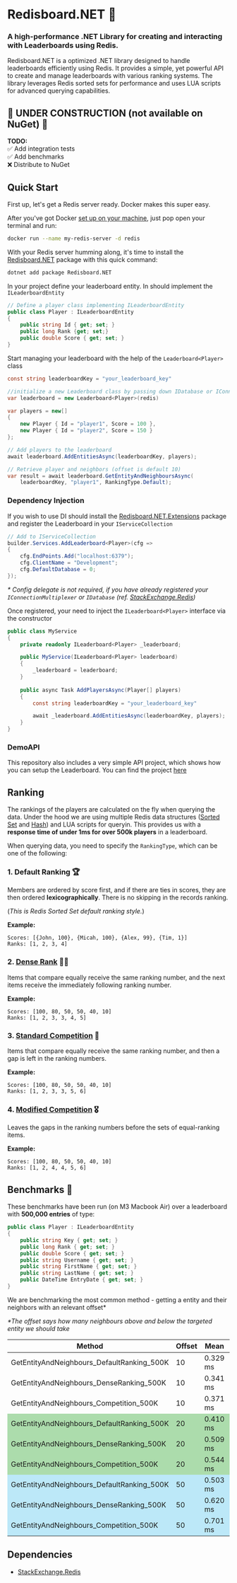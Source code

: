 # Redisboard.NET 🚀

### A high-performance .NET Library for creating and interacting with Leaderboards using Redis.

Redisboard.NET is a optimized .NET library designed to handle leaderboards efficiently using Redis. It provides a simple, yet powerful API to create and manage leaderboards with various ranking systems. The library leverages Redis sorted sets for performance and uses LUA scripts for advanced querying capabilities.

## 🚧 UNDER CONSTRUCTION (not available on NuGet) 🚧

**TODO:**  
✅ Add integration tests   
✅ Add benchmarks  
❌ Distribute to NuGet 

## Quick Start
First up, let's get a Redis server ready. Docker makes this super easy.

After you've got Docker [set up on your machine](https://docs.docker.com/engine/install/), just pop open your terminal and run:
```sh
docker run --name my-redis-server -d redis
```

With your Redis server humming along, it's time to install the [Redisboard.NET](https://www.nuget.org/packages/Redisboard.NET/) package with this quick command:

```sh
dotnet add package Redisboard.NET
```

In your project define your leaderboard entity. In should implement the `ILeaderboardEntity`

<!-- snippet: quick-start -->
```cs
// Define a player class implementing ILeaderboardEntity
public class Player : ILeaderboardEntity
{
    public string Id { get; set; }
    public long Rank {get; set;}
    public double Score { get; set; }
}
```

Start managing your leaderboard with the help of the `Leaderboard<Player>` class
```cs
const string leaderboardKey = "your_leaderboard_key"

//initialize a new Leaderboard class by passing down IDatabase or IConnectionMultiplexer
var leaderboard = new Leaderboard<Player>(redis) 

var players = new[]
{
    new Player { Id = "player1", Score = 100 },
    new Player { Id = "player2", Score = 150 }
};

// Add players to the leaderboard
await leaderboard.AddEntitiesAsync(leaderboardKey, players);

// Retrieve player and neighbors (offset is default 10)
var result = await leaderboard.GetEntityAndNeighboursAsync(
    leaderboardKey, "player1", RankingType.Default);
```
### **Dependency Injection** 
If you wish to use DI should install the [Redisboard.NET.Extensions]() package and register the Leaderboard in your `IServiceCollection`  

```cs
// Add to IServiceCollection
builder.Services.AddLeaderboard<Player>(cfg =>
{
    cfg.EndPoints.Add("localhost:6379");
    cfg.ClientName = "Development";
    cfg.DefaultDatabase = 0;
});
```

*\* Config delegate is not required, if you have already registered your `IConnectionMultiplexer` or `IDatabase` (ref. [StackExchange.Redis](https://github.com/StackExchange/StackExchange.Redis))*

Once registered, your need to inject the `ILeaderboard<Player>` interface via the constructor

``` cs
public class MyService
{
    private readonly ILeaderboard<Player> _leaderboard;

    public MyService(ILeaderboard<Player> leaderboard)
    {
        _leaderboard = leaderboard;
    }
    
    public async Task AddPlayersAsync(Player[] players)
    {
        const string leaderboardKey = "your_leaderboard_key"

        await _leaderboard.AddEntitiesAsync(leaderboardKey, players);
    }
}
```

### DemoAPI
This repository also includes a very simple API project, which shows how you can setup the Leaderboard.  You can find the project [here](
https://github.com/svetstoykov/Redisboard.NET/tree/main/src/Redisboard.NET.DemoAPI)

## Ranking
The rankings of the players are calculated on the fly when querying the data. Under the hood we are using multiple Redis data structures ([Sorted Set](https://redis.io/docs/latest/develop/data-types/sorted-sets/) and [Hash](https://redis.io/docs/latest/develop/data-types/hashes/)) and LUA scripts for queryin. This provides us with a **response time of under 1ms for over 500k players** in a leaderboard.

When querying data, you need to specify the `RankingType`, which can be one of the following:

### 1. Default Ranking 🏆
Members are ordered by score first, and if there are ties in scores, they are then ordered **lexicographically**. There is no skipping in the records ranking.  

(*This is Redis Sorted Set default ranking style.*)

**Example:**
```
Scores: [{John, 100}, {Micah, 100}, {Alex, 99}, {Tim, 1}]
Ranks: [1, 2, 3, 4]
```


### 2. [Dense Rank](https://en.wikipedia.org/wiki/Ranking#Dense_ranking_(%221223%22_ranking)) 🥇🥈
Items that compare equally receive the same ranking number, and the next items receive the immediately following ranking number.

**Example:**
```
Scores: [100, 80, 50, 50, 40, 10]
Ranks: [1, 2, 3, 3, 4, 5]
```


### 3. [Standard Competition](https://en.wikipedia.org/wiki/Ranking#Standard_competition_ranking_(%221224%22_ranking)) 🏅
Items that compare equally receive the same ranking number, and then a gap is left in the ranking numbers.

**Example:**
```
Scores: [100, 80, 50, 50, 40, 10]
Ranks: [1, 2, 3, 3, 5, 6]
```


### 4. [Modified Competition](https://en.wikipedia.org/wiki/Ranking#Modified_competition_ranking_(%221334%22_ranking)) 🎖️
Leaves the gaps in the ranking numbers before the sets of equal-ranking items.

**Example:**
```
Scores: [100, 80, 50, 50, 40, 10]
Ranks: [1, 2, 4, 4, 5, 6]
```

## Benchmarks 🚀

These benchmarks have been run (on M3 Macbook Air) over a leaderboard with **500,000 entries** of type:
```cs
public class Player : ILeaderboardEntity
{
    public string Key { get; set; }
    public long Rank { get; set; }
    public double Score { get; set; }
    public string Username { get; set; }
    public string FirstName { get; set; }
    public string LastName { get; set; }
    public DateTime EntryDate { get; set; }
}
```

We are benchmarking the most common method - getting a entity and their neighbors with an relevant offset*

*\*The offset says how many neighbours above and below the targeted entity we should take*

<table>
  <thead>
    <tr>
      <th>Method</th>
      <th>Offset</th>
      <th>Mean</th>
      <th>Error</th>
      <th>StdDev</th>
      <th>Median</th>
      <th>Min</th>
      <th>Max</th>
      <th>Ratio</th>
      <th>Allocated</th>
    </tr>
  </thead>
  <tbody>
    <tr>
      <td>GetEntityAndNeighbours_DefaultRanking_500K</td>
      <td>10</td>
      <td>0.329 ms</td>
      <td>0.010 ms</td>
      <td>0.032 ms</td>
      <td>0.328 ms</td>
      <td>0.257 ms</td>
      <td>0.414 ms</td>
      <td>1.00</td>
      <td>31.49 KB</td>
    </tr>
    <tr >
      <td>GetEntityAndNeighbours_DenseRanking_500K</td>
      <td>10</td>
      <td>0.341 ms</td>
      <td>0.009 ms</td>
      <td>0.027 ms</td>
      <td>0.332 ms</td>
      <td>0.280 ms</td>
      <td>0.409 ms</td>
      <td>1.05</td>
      <td>43 KB</td>
    </tr>
    <tr>
      <td>GetEntityAndNeighbours_Competition_500K</td>
      <td>10</td>
      <td>0.371 ms</td>
      <td>0.007 ms</td>
      <td>0.017 ms</td>
      <td>0.368 ms</td>
      <td>0.318 ms</td>
      <td>0.405 ms</td>
      <td>1.13</td>
      <td>46.97 KB</td>
    </tr>
    <tr style="background-color:rgba(51, 170, 51, .4)">
      <td>GetEntityAndNeighbours_DefaultRanking_500K</td>
      <td>20</td>
      <td>0.410 ms</td>
      <td>0.017 ms</td>
      <td>0.050 ms</td>
      <td>0.411 ms</td>
      <td>0.305 ms</td>
      <td>0.511 ms</td>
      <td>1.00</td>
      <td>59.84 KB</td>
    </tr>
    <tr style="background-color:rgba(51, 170, 51, .4)">
      <td>GetEntityAndNeighbours_DenseRanking_500K</td>
      <td>20</td>
      <td>0.509 ms</td>
      <td>0.010 ms</td>
      <td>0.018 ms</td>
      <td>0.515 ms</td>
      <td>0.456 ms</td>
      <td>0.540 ms</td>
      <td>1.40</td>
      <td>75.99 KB</td>
    </tr>
    <tr style="background-color:rgba(51, 170, 51, .4)">
      <td>GetEntityAndNeighbours_Competition_500K</td>
      <td>20</td>
      <td>0.544 ms</td>
      <td>0.008 ms</td>
      <td>0.007 ms</td>
      <td>0.543 ms</td>
      <td>0.531 ms</td>
      <td>0.558 ms</td>
      <td>1.50</td>
      <td>80.09 KB</td>
    </tr>
    <tr style="background-color:rgba(90, 200, 240, .4">
      <td>GetEntityAndNeighbours_DefaultRanking_500K</td>
      <td>50</td>
      <td>0.503 ms</td>
      <td>0.006 ms</td>
      <td>0.005 ms</td>
      <td>0.505 ms</td>
      <td>0.494 ms</td>
      <td>0.514 ms</td>
      <td>1.00</td>
      <td>142.16 KB</td>
    </tr>
    <tr style="background-color:rgba(90, 200, 240, .4">
      <td>GetEntityAndNeighbours_DenseRanking_500K</td>
      <td>50</td>
      <td>0.620 ms</td>
      <td>0.010 ms</td>
      <td>0.013 ms</td>
      <td>0.618 ms</td>
      <td>0.593 ms</td>
      <td>0.645 ms</td>
      <td>1.24</td>
      <td>171.78 KB</td>
    </tr>
    <tr style="background-color:rgba(90, 200, 240, .4">
      <td>GetEntityAndNeighbours_Competition_500K</td>
      <td>50</td>
      <td>0.701 ms</td>
      <td>0.010 ms</td>
      <td>0.009 ms</td>
      <td>0.703 ms</td>
      <td>0.676 ms</td>
      <td>0.713 ms</td>
      <td>1.40</td>
      <td>176.03 KB</td>
    </tr>
  </tbody>
</table>


## Dependencies
- [StackExchange.Redis](https://github.com/StackExchange/StackExchange.Redis)
